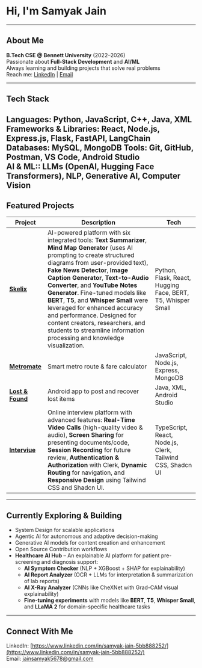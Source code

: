 # Hi, I'm Samyak Jain

---

## About Me
**B.Tech CSE @ Bennett University** (2022–2026)  
Passionate about **Full-Stack Development** and **AI/ML**  
Always learning and building projects that solve real problems  
Reach me: [LinkedIn](https://www.linkedin.com/in/samyak-jain-5bb888252/) | [Email](mailto:jainsamyak5678@gmail.com)

---

## Tech Stack
**Languages:** Python, JavaScript, C++, Java, XML  
**Frameworks & Libraries:** React, Node.js, Express.js, Flask, FastAPI, LangChain 
**Databases:** MySQL, MongoDB 
**Tools:** Git, GitHub, Postman, VS Code, Android Studio  
**AI & ML::** LLMs (OpenAI, Hugging Face Transformers), NLP, Generative AI, Computer Vision  
---

## Featured Projects

| Project | Description | Tech |
|---------|-------------|------|
| [**Skelix**](https://github.com/Samyakjain808/skai) | AI-powered platform with six integrated tools: **Text Summarizer**, **Mind Map Generator** (uses AI prompting to create structured diagrams from user-provided text), **Fake News Detector**, **Image Caption Generator**, **Text-to-Audio Converter**, and **YouTube Notes Generator**. Fine-tuned models like **BERT**, **T5**, and **Whisper Small** were leveraged for enhanced accuracy and performance. Designed for content creators, researchers, and students to streamline information processing and knowledge visualization. | Python, Flask, React, Hugging Face, BERT, T5, Whisper Small |
| [**Metromate**](https://github.com/Samyakjain808/Metromate_1) | Smart metro route & fare calculator | JavaScript, Node.js, Express, MongoDB |
| [**Lost & Found**](https://github.com/Samyakjain808/lost_found) | Android app to post and recover lost items | Java, XML, Android Studio |
| [**Interviue**](https://github.com/Samyakjain808/interviue) | Online interview platform with advanced features: **Real-Time Video Calls** (high-quality video & audio), **Screen Sharing** for presenting documents/code, **Session Recording** for future review, **Authentication & Authorization** with Clerk, **Dynamic Routing** for navigation, and **Responsive Design** using Tailwind CSS and Shadcn UI. | TypeScript, React, Node.js, Clerk, Tailwind CSS, Shadcn UI |

---

## Currently Exploring & Building
- System Design for scalable applications  
- Agentic AI for autonomous and adaptive decision-making  
- Generative AI models for content creation and enhancement  
- Open Source Contribution workflows  
- **Healthcare AI Hub** – An explainable AI platform for patient pre-screening and diagnosis support:  
   - **AI Symptom Checker** (NLP + XGBoost + SHAP for explainability)  
   - **AI Report Analyzer** (OCR + LLMs for interpretation & summarization of lab reports)  
   - **AI X-Ray Analyzer** (CNNs like CheXNet with Grad-CAM visual explainability)  
   - **Fine-tuning experiments** with models like **BERT**, **T5**, **Whisper Small**, and **LLaMA 2** for domain-specific healthcare tasks

---

## Connect With Me
LinkedIn: [https://www.linkedin.com/in/samyak-jain-5bb888252/](https://www.linkedin.com/in/samyak-jain-5bb888252/)  
Email: [jainsamyak5678@gmail.com](mailto:jainsamyak5678@gmail.com)  
